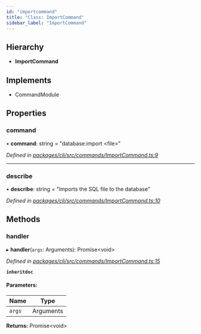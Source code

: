 ```yaml
---
id: "importcommand"
title: "Class: ImportCommand"
sidebar_label: "ImportCommand"
---
```


## Hierarchy

* **ImportCommand**

## Implements

* CommandModule

## Properties

### command

•  **command**: string = "database:import &#60;file>"

*Defined in [packages/cli/src/commands/ImportCommand.ts:9](https://github.com/mikro-orm/mikro-orm/blob/c7aaca40d/packages/cli/src/commands/ImportCommand.ts#L9)*

___

### describe

•  **describe**: string = "Imports the SQL file to the database"

*Defined in [packages/cli/src/commands/ImportCommand.ts:10](https://github.com/mikro-orm/mikro-orm/blob/c7aaca40d/packages/cli/src/commands/ImportCommand.ts#L10)*

## Methods

### handler

▸ **handler**(`args`: Arguments): Promise&#60;void>

*Defined in [packages/cli/src/commands/ImportCommand.ts:15](https://github.com/mikro-orm/mikro-orm/blob/c7aaca40d/packages/cli/src/commands/ImportCommand.ts#L15)*

**`inheritdoc`** 

#### Parameters:

Name | Type |
------ | ------ |
`args` | Arguments |

**Returns:** Promise&#60;void>
